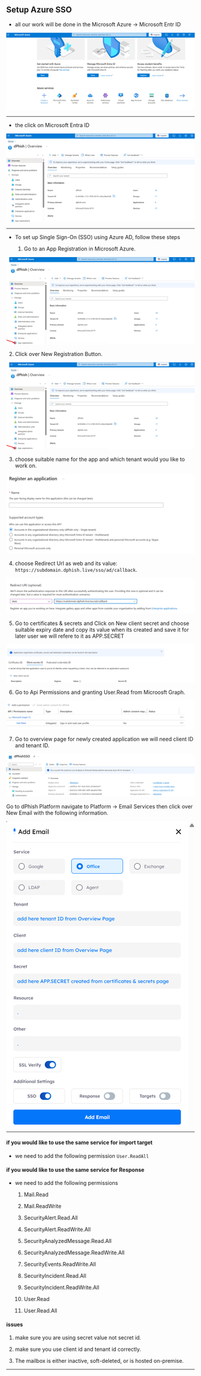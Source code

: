 ## Setup Azure SSO

- all our work will be done in the Microsoft Azure → Microsoft Entr ID

![Azure-Phish Azure SSO Main!](../../assets/integrations/azureSSo/azure_main.png "Azure-Phish Azure SSO Main")

---

- the click on Microsoft Entra ID

![Azure-Phish Microsoft Entra ID!](../../assets/integrations/azureSSo/microsoft_entra.png "Azure-Phish Microsoft Entra ID")

---

- To set up Single Sign-On (SSO) using Azure AD, follow these steps

   1) Go to an App Registration in Microsoft Azure.                      

![Azure-Phish App Registration!](../../assets/integrations/azureSSo/app_register.png "Azure-Phish App Registration")

   2) Click over New Registration Button.                     

![Azure-Phish App Registration Button!](../../assets/integrations/azureSSo/register_button.png "Azure-Phish App Registration Button")

   3) choose suitable name for the app and which tenant would you like to work on.

![Azure-Phish App Name of tanent!](../../assets/integrations/azureSSo/name_for_app.png "Azure-Phish App Name of tanent")

   4) choose Redirect Url as web and its value: `https://subdomain.dphish.live/sso/ad/callback`.

![Azure-Phish Redirect Url!](../../assets/integrations/azureSSo/redirect_url.png "Azure-Phish Redirect Url")

   5) Go to certificates & secrets and Click on New client secret and choose suitable expiry date and copy its value when its created and save it for later user we will refere to it as APP.SECRET

![Azure-Phish Certificates & Secrets!](../../assets/integrations/azureSSo/app_secret.png "Azure-Phish Certificates & Secrets")

   6) Go to Api Permissions and granting User.Read from Microosft Graph.

![Azure-Phish Api Permissions!](../../assets/integrations/azureSSo/microsoft_graph.png "Azure-Phish Api Permissions")

   7) Go to overview page for newly created application we will need client ID and tenant ID.

![Azure-Phish client ID and tenant ID!](../../assets/integrations/azureSSo/clientId_tanentId.png "Azure-Phish client ID and tenant ID")

   Go to dPhish Platform navigate to Platform → Email Services then click over New Email with the following information.

![Azure-Phish Platform navigate to Platform!](../../assets/integrations/azureSSo/email_services.png "Azure-Phish Platform navigate to Platform")

---

#### if you would like to use the same service for import target
- we need to add the following permission `User.ReadAll`

#### if you would like to use the same service for Response

- we need to add the following permissions

   1. Mail.Read

   2. Mail.ReadWrite

   3. SecurityAlert.Read.All

   4. SecurityAlert.ReadWrite.All

   5. SecurityAnalyzedMessage.Read.All

   6. SecurityAnalyzedMessage.ReadWrite.All

   7. SecurityEvents.ReadWrite.All

   8. SecurityIncident.Read.All

   9. SecurityIncident.ReadWrite.All

   10. User.Read

   11. User.Read.All

#### issues

1. make sure you are using secret value not secret id.

2. make sure you use client id and tenant id correctly.

3. The mailbox is either inactive, soft-deleted, or is hosted on-premise.

---